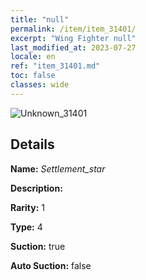 ```yaml
---
title: "null"
permalink: /item/item_31401/
excerpt: "Wing Fighter null"
last_modified_at: 2023-07-27
locale: en
ref: "item_31401.md"
toc: false
classes: wide
---
```



 ![Unknown_31401](/images/item/Settlement_star_p.png)



## Details

 **Name:** *Settlement_star* 

 **Description:** 

 **Rarity:** 1 

 **Type:** 4 

 **Suction:** true 

 **Auto Suction:** false 


